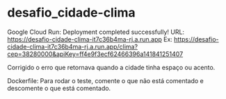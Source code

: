 # desafio_cidade-clima

Google Cloud Run:
Deployment completed successfully! URL: https://desafio-cidade-clima-it7c36b4ma-rj.a.run.app
Ex:
https://desafio-cidade-clima-it7c36b4ma-rj.a.run.app/clima?cep=38280000&apiKey=ff4e9f3ecf62466396a141841251407

Corrigido o erro que retornava quando a cidade tinha espaço ou acento.

Dockerfile:
Para rodar o teste, comente o que não está comentado e descomente o que está comentado.